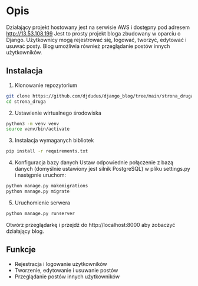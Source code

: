 # Opis
Działający projekt hostowany jest na serwisie AWS i dostępny pod adresem http://13.53.108.199
Jest to prosty projekt bloga zbudowany w oparciu o Django. Użytkownicy mogą rejestrować się, logować, tworzyć, edytować i usuwać posty. Blog umożliwia również przeglądanie postów innych użytkowników.

## Instalacja
1. Klonowanie repozytorium
```bash
git clone https://github.com/djdudus/django_blog/tree/main/strona_druga
cd strona_druga
```
2. Ustawienie wirtualnego środowiska
```bash
python3 -m venv venv
source venv/bin/activate
```
3. Instalacja wymaganych bibliotek
```bash
pip install -r requirements.txt
```
4. Konfiguracja bazy danych
Ustaw odpowiednie połączenie z bazą danych (domyślnie ustawiony jest silnik PostgreSQL) w pliku settings.py i następnie uruchom:
```bash
python manage.py makemigrations
python manage.py migrate
```
5. Uruchomienie serwera
```bash
python manage.py runserver
```
Otwórz przeglądarkę i przejdź do http://localhost:8000 aby zobaczyć działający blog.

## Funkcje
- Rejestracja i logowanie użytkowników
- Tworzenie, edytowanie i usuwanie postów
- Przeglądanie postów innych użytkowników
